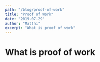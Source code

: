 ```yaml
---
path: "/blog/proof-of-work"
title: "Proof of Work"
date: "2019-07-29"
author: "Matthi"
excerpt: "What is proof of work"
---
```


# What is proof of work

<hash-component></hash-component>
<block-component></block-component>

